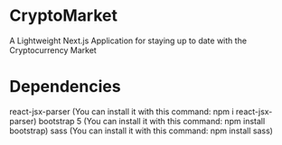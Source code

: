 # CryptoMarket
A Lightweight Next.js Application for staying up to date with the Cryptocurrency Market

# Dependencies
react-jsx-parser (You can install it with this command: npm i react-jsx-parser)
bootstrap 5 (You can install it with this command: npm install bootstrap)
sass (You can install it with this command: npm install sass)